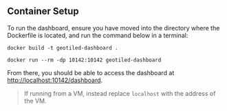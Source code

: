 ## Container Setup

To run the dashboard, ensure you have moved into the directory where the Dockerfile is located, and run the command below in a terminal:
```
docker build -t geotiled-dashboard .
```
```
docker run --rm -dp 10142:10142 geotiled-dashboard
```
From there, you should be able to access the dashboard at [http://localhost:10142/dashboard](http://localhost:10142/dashboard).
> If running from a VM, instead replace `localhost` with the address of the VM.
